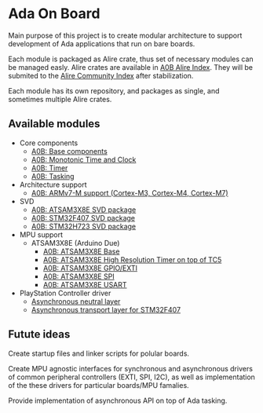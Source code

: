 # Ada On Board

Main purpose of this project is to create modular architecture to support
development of Ada applications that run on bare boards.

Each module is packaged as Alire crate, thus set of necessary modules can be managed easly. Alire crates are available in [A0B Alire Index](https://github.com/godunko/a0b-alire-index). They will be submited to the [Alire Community Index](https://github.com/alire-project/alire-index) after stabilization.

Each module has its own repository, and packages as single, and sometimes multiple Alire crates.

## Available modules

 * Core components
   * [A0B: Base components](https://github.com/godunko/a0b-base)
   * [A0B: Monotonic Time and Clock](https://github.com/godunko/a0b-time)
   * [A0B: Timer](https://github.com/godunko/a0b-timer)
   * [A0B: Tasking](https://github.com/godunko/a0b-tasking)
 * Architecture support
   * [A0B: ARMv7-M support (Cortex-M3, Cortex-M4, Cortex-M7)](https://github.com/godunko/a0b-armv7m)
 * SVD 
   * [A0B: ATSAM3X8E SVD package](https://github.com/godunko/a0b-svd-atsam3x8e)
   * [A0B: STM32F407 SVD package](https://github.com/godunko/a0b-svd-stm32f407)
   * [A0B: STM32H723 SVD package](https://github.com/godunko/a0b-svd-stm32h723)
 * MPU support
   * ATSAM3X8E (Arduino Due) 
     * [A0B: ATSAM3X8E Base](https://github.com/godunko/a0b-atsam3x8e)
     * [A0B: ATSAM3X8E High Resolution Timer on top of TC5](https://github.com/godunko/a0b-atsam3x8e-tc5_timer)
     * [A0B: ATSAM3X8E GPIO/EXTI](https://github.com/godunko/a0b-atsam3x8e-gpio)
     * [A0B: ATSAM3X8E SPI](https://github.com/godunko/a0b-atsam3x8e-spi)
     * [A0B: ATSAM3X8E USART](https://github.com/godunko/a0b-atsam3x8e-usart)
 * PlayStation Controller driver
   * [Asynchronous neutral layer](https://github.com/godunko/a0b-playstation2_controller-async)
   * [Asynchronous transport layer for STM32F407](https://github.com/godunko/a0b-playstation2_controller-async-stm32f407)

## Futute ideas

Create startup files and linker scripts for polular boards.

Create MPU agnostic interfaces for synchronous and asynchronous drivers of common peripheral controllers (EXTI, SPI, I2C), as well as implementation of the these drivers for particular boards/MPU famalies. 

Provide implementation of asynchronous API on top of Ada tasking.
